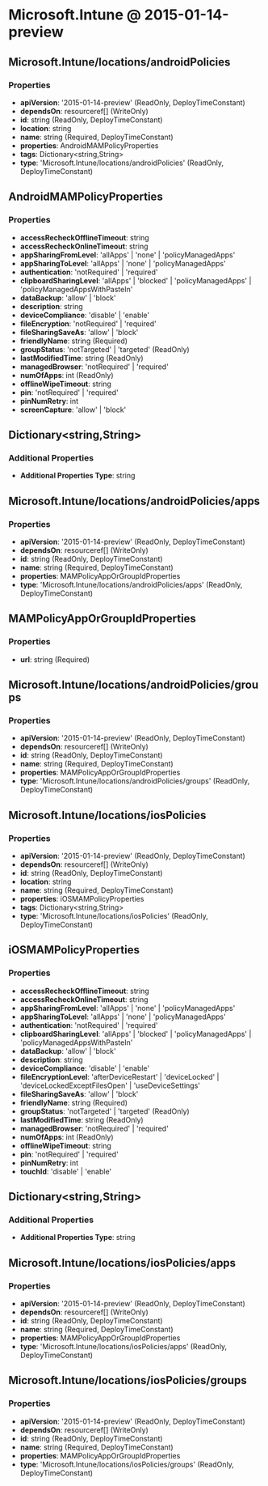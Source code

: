 # Microsoft.Intune @ 2015-01-14-preview

## Microsoft.Intune/locations/androidPolicies
### Properties
* **apiVersion**: '2015-01-14-preview' (ReadOnly, DeployTimeConstant)
* **dependsOn**: resourceref[] (WriteOnly)
* **id**: string (ReadOnly, DeployTimeConstant)
* **location**: string
* **name**: string (Required, DeployTimeConstant)
* **properties**: AndroidMAMPolicyProperties
* **tags**: Dictionary<string,String>
* **type**: 'Microsoft.Intune/locations/androidPolicies' (ReadOnly, DeployTimeConstant)

## AndroidMAMPolicyProperties
### Properties
* **accessRecheckOfflineTimeout**: string
* **accessRecheckOnlineTimeout**: string
* **appSharingFromLevel**: 'allApps' | 'none' | 'policyManagedApps'
* **appSharingToLevel**: 'allApps' | 'none' | 'policyManagedApps'
* **authentication**: 'notRequired' | 'required'
* **clipboardSharingLevel**: 'allApps' | 'blocked' | 'policyManagedApps' | 'policyManagedAppsWithPasteIn'
* **dataBackup**: 'allow' | 'block'
* **description**: string
* **deviceCompliance**: 'disable' | 'enable'
* **fileEncryption**: 'notRequired' | 'required'
* **fileSharingSaveAs**: 'allow' | 'block'
* **friendlyName**: string (Required)
* **groupStatus**: 'notTargeted' | 'targeted' (ReadOnly)
* **lastModifiedTime**: string (ReadOnly)
* **managedBrowser**: 'notRequired' | 'required'
* **numOfApps**: int (ReadOnly)
* **offlineWipeTimeout**: string
* **pin**: 'notRequired' | 'required'
* **pinNumRetry**: int
* **screenCapture**: 'allow' | 'block'

## Dictionary<string,String>
### Additional Properties
* **Additional Properties Type**: string

## Microsoft.Intune/locations/androidPolicies/apps
### Properties
* **apiVersion**: '2015-01-14-preview' (ReadOnly, DeployTimeConstant)
* **dependsOn**: resourceref[] (WriteOnly)
* **id**: string (ReadOnly, DeployTimeConstant)
* **name**: string (Required, DeployTimeConstant)
* **properties**: MAMPolicyAppOrGroupIdProperties
* **type**: 'Microsoft.Intune/locations/androidPolicies/apps' (ReadOnly, DeployTimeConstant)

## MAMPolicyAppOrGroupIdProperties
### Properties
* **url**: string (Required)

## Microsoft.Intune/locations/androidPolicies/groups
### Properties
* **apiVersion**: '2015-01-14-preview' (ReadOnly, DeployTimeConstant)
* **dependsOn**: resourceref[] (WriteOnly)
* **id**: string (ReadOnly, DeployTimeConstant)
* **name**: string (Required, DeployTimeConstant)
* **properties**: MAMPolicyAppOrGroupIdProperties
* **type**: 'Microsoft.Intune/locations/androidPolicies/groups' (ReadOnly, DeployTimeConstant)

## Microsoft.Intune/locations/iosPolicies
### Properties
* **apiVersion**: '2015-01-14-preview' (ReadOnly, DeployTimeConstant)
* **dependsOn**: resourceref[] (WriteOnly)
* **id**: string (ReadOnly, DeployTimeConstant)
* **location**: string
* **name**: string (Required, DeployTimeConstant)
* **properties**: iOSMAMPolicyProperties
* **tags**: Dictionary<string,String>
* **type**: 'Microsoft.Intune/locations/iosPolicies' (ReadOnly, DeployTimeConstant)

## iOSMAMPolicyProperties
### Properties
* **accessRecheckOfflineTimeout**: string
* **accessRecheckOnlineTimeout**: string
* **appSharingFromLevel**: 'allApps' | 'none' | 'policyManagedApps'
* **appSharingToLevel**: 'allApps' | 'none' | 'policyManagedApps'
* **authentication**: 'notRequired' | 'required'
* **clipboardSharingLevel**: 'allApps' | 'blocked' | 'policyManagedApps' | 'policyManagedAppsWithPasteIn'
* **dataBackup**: 'allow' | 'block'
* **description**: string
* **deviceCompliance**: 'disable' | 'enable'
* **fileEncryptionLevel**: 'afterDeviceRestart' | 'deviceLocked' | 'deviceLockedExceptFilesOpen' | 'useDeviceSettings'
* **fileSharingSaveAs**: 'allow' | 'block'
* **friendlyName**: string (Required)
* **groupStatus**: 'notTargeted' | 'targeted' (ReadOnly)
* **lastModifiedTime**: string (ReadOnly)
* **managedBrowser**: 'notRequired' | 'required'
* **numOfApps**: int (ReadOnly)
* **offlineWipeTimeout**: string
* **pin**: 'notRequired' | 'required'
* **pinNumRetry**: int
* **touchId**: 'disable' | 'enable'

## Dictionary<string,String>
### Additional Properties
* **Additional Properties Type**: string

## Microsoft.Intune/locations/iosPolicies/apps
### Properties
* **apiVersion**: '2015-01-14-preview' (ReadOnly, DeployTimeConstant)
* **dependsOn**: resourceref[] (WriteOnly)
* **id**: string (ReadOnly, DeployTimeConstant)
* **name**: string (Required, DeployTimeConstant)
* **properties**: MAMPolicyAppOrGroupIdProperties
* **type**: 'Microsoft.Intune/locations/iosPolicies/apps' (ReadOnly, DeployTimeConstant)

## Microsoft.Intune/locations/iosPolicies/groups
### Properties
* **apiVersion**: '2015-01-14-preview' (ReadOnly, DeployTimeConstant)
* **dependsOn**: resourceref[] (WriteOnly)
* **id**: string (ReadOnly, DeployTimeConstant)
* **name**: string (Required, DeployTimeConstant)
* **properties**: MAMPolicyAppOrGroupIdProperties
* **type**: 'Microsoft.Intune/locations/iosPolicies/groups' (ReadOnly, DeployTimeConstant)


